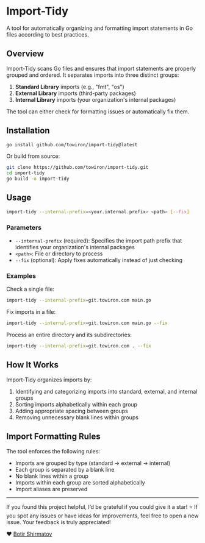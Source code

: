 # Import-Tidy

A tool for automatically organizing and formatting import statements in Go files according to best practices.

## Overview

Import-Tidy scans Go files and ensures that import statements are properly grouped and ordered. It separates imports into three distinct groups:

1. **Standard Library** imports (e.g., "fmt", "os")
2. **External Library** imports (third-party packages)
3. **Internal Library** imports (your organization's internal packages)

The tool can either check for formatting issues or automatically fix them.

## Installation

```bash
go install github.com/towiron/import-tidy@latest
```

Or build from source:

```bash
git clone https://github.com/towiron/import-tidy.git
cd import-tidy
go build -o import-tidy
```

## Usage

```bash
import-tidy --internal-prefix=<your.internal.prefix> <path> [--fix]
```

### Parameters

- `--internal-prefix` (required): Specifies the import path prefix that identifies your organization's internal packages
- `<path>`: File or directory to process
- `--fix` (optional): Apply fixes automatically instead of just checking

### Examples

Check a single file:

```bash
import-tidy --internal-prefix=git.towiron.com main.go
```

Fix imports in a file:

```bash
import-tidy --internal-prefix=git.towiron.com main.go --fix
```

Process an entire directory and its subdirectories:

```bash
import-tidy --internal-prefix=git.towiron.com . --fix
```

## How It Works

Import-Tidy organizes imports by:

1. Identifying and categorizing imports into standard, external, and internal groups
2. Sorting imports alphabetically within each group
3. Adding appropriate spacing between groups
4. Removing unnecessary blank lines within groups

## Import Formatting Rules

The tool enforces the following rules:

- Imports are grouped by type (standard → external → internal)
- Each group is separated by a blank line
- No blank lines within a group
- Imports within each group are sorted alphabetically
- Import aliases are preserved

---

If you found this project helpful, I’d be grateful if you could give it a star! ⭐ If you spot any issues or have ideas for improvements, feel free to open a new issue. Your feedback is truly appreciated!

❤️ [Botir Shirmatov](https://github.com/towiron)
